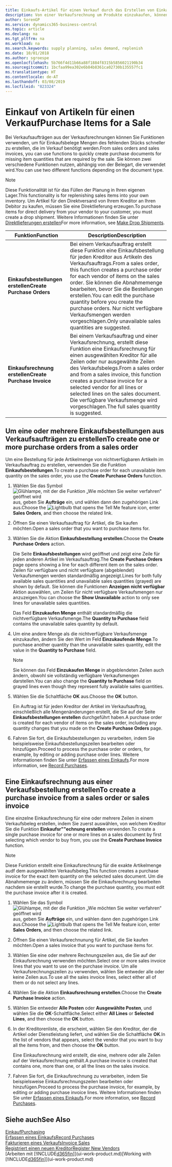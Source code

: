 ```yaml
---
title: Einkaufs-Artikel für einen Verkauf durch das Erstellen von Einkaufsrechnungen | Microsoft Docs
description: Von einer Verkaufsrechnung um Produkte einzukaufen, können Sie eine Einkaufsrechnung für einen Kreditor oder Lieferanten einen erstellen.
author: SorenGP
ms.service: dynamics365-business-central
ms.topic: article
ms.devlang: na
ms.tgt_pltfrm: na
ms.workload: na
ms.search.keywords: supply planning, sales demand, replenish
ms.date: 10/01/2018
ms.author: sgroespe
ms.openlocfilehash: 5b766f4d11b66a88f1884f8315b5856021190b34
ms.sourcegitcommit: 1bcfaa99ea302e6b84b8361ca02730b135557fc1
ms.translationtype: HT
ms.contentlocale: de-AT
ms.lasthandoff: 03/08/2019
ms.locfileid: "823324"
---
```

# <a name="purchase-items-for-a-sale"></a><span data-ttu-id="fc846-103">Einkauf von Artikeln für einen Verkauf</span><span class="sxs-lookup"><span data-stu-id="fc846-103">Purchase Items for a Sale</span></span>
<span data-ttu-id="fc846-104">Bei Verkaufsaufträgen aus der Verkaufsrechnungen können Sie Funktionen verwenden, um für Einkaufsbelege Mengen des fehlenden Stücks schneller zu erstellen, die im Verkauf benötigt werden.</span><span class="sxs-lookup"><span data-stu-id="fc846-104">From sales orders and sales invoices, you can use functions to quickly create purchase documents for missing item quantities that are required by the sale.</span></span> <span data-ttu-id="fc846-105">Sie können zwei verschiedene Funktionen nutzen, abhängig von der Belegart, die verwendet wird.</span><span class="sxs-lookup"><span data-stu-id="fc846-105">You can use two different functions depending on the document type.</span></span>

> [!Note]
> <span data-ttu-id="fc846-106">Diese Funktionalität ist für das Füllen der Planung in Ihren eigenen Lager.</span><span class="sxs-lookup"><span data-stu-id="fc846-106">This functionality is for replenishing sales items into your own inventory.</span></span> <span data-ttu-id="fc846-107">Um Artikel für den Direktversand von Ihrem Kreditor an Ihren Debitor zu kaufen, müssen Sie eine Direktlieferung erzeugen.</span><span class="sxs-lookup"><span data-stu-id="fc846-107">To purchase items for direct delivery from your vendor to your customer, you must create a drop shipment.</span></span> <span data-ttu-id="fc846-108">Weitere Informationen finden Sie unter [Direktlieferungen erstellen](sales-how-drop-shipment.md)</span><span class="sxs-lookup"><span data-stu-id="fc846-108">For more information, see [Make Drop Shipments](sales-how-drop-shipment.md).</span></span>   

|<span data-ttu-id="fc846-109">Funktion</span><span class="sxs-lookup"><span data-stu-id="fc846-109">Function</span></span>|<span data-ttu-id="fc846-110">Description</span><span class="sxs-lookup"><span data-stu-id="fc846-110">Description</span></span>|
|--------|-----------|
|<span data-ttu-id="fc846-111">**Einkaufsbestellungen erstellen**</span><span class="sxs-lookup"><span data-stu-id="fc846-111">**Create Purchase Orders**</span></span>|<span data-ttu-id="fc846-112">Bei einem Verkaufsauftrag erstellt diese Funktion eine Einkaufsbestellung für jeden Kreditor aus Artikeln des Verkaufsauftrags.</span><span class="sxs-lookup"><span data-stu-id="fc846-112">From a sales order, this function creates a purchase order for each vendor of items on the sales order.</span></span> <span data-ttu-id="fc846-113">Sie können die Abnahmemenge bearbeiten, bevor Sie die Bestellungen erstellen.</span><span class="sxs-lookup"><span data-stu-id="fc846-113">You can edit the purchase quantity before you create the purchase orders.</span></span> <span data-ttu-id="fc846-114">Nur nicht verfügbare Verkaufsmengen werden vorgeschlagen.</span><span class="sxs-lookup"><span data-stu-id="fc846-114">Only unavailable sales quantities are suggested.</span></span>
|<span data-ttu-id="fc846-115">**Einkaufsrechnung erstellen**</span><span class="sxs-lookup"><span data-stu-id="fc846-115">**Create Purchase Invoice**</span></span>|<span data-ttu-id="fc846-116">Bei einem Verkaufsauftrag und einer Verkaufsrechnung, erstellt diese Funktion eine Einkaufsrechnung für einen ausgewählten Kreditor für alle Zeilen oder nur ausgewählte Zeilen des Verkaufsbelegs.</span><span class="sxs-lookup"><span data-stu-id="fc846-116">From a sales order and from a sales invoice, this function creates a purchase invoice for a selected vendor for all lines or selected lines on the sales document.</span></span> <span data-ttu-id="fc846-117">Die verfügbare Verkaufsmenge wird vorgeschlagen.</span><span class="sxs-lookup"><span data-stu-id="fc846-117">The full sales quantity is suggested.</span></span>|

## <a name="to-create-one-or-more-purchase-orders-from-a-sales-order"></a><span data-ttu-id="fc846-118">Um eine oder mehrere Einkaufsbestellungen aus Verkaufsaufträgen zu erstellen</span><span class="sxs-lookup"><span data-stu-id="fc846-118">To create one or more purchase orders from a sales order</span></span>
<span data-ttu-id="fc846-119">Um eine Bestellung für jede Artikelmenge von nichtverfügbaren Artikeln im Verkaufsauftrag zu erstellen, verwenden Sie die Funktion **Einkaufsbestellungen**.</span><span class="sxs-lookup"><span data-stu-id="fc846-119">To create a purchase order for each unavailable item quantity on the sales order, you use the **Create Purchase Orders** function.</span></span>

1. <span data-ttu-id="fc846-120">Wählen Sie das Symbol ![Glühlampe, mit der die Funktion „Wie möchten Sie weiter verfahren“ geöffnet wird](media/ui-search/search_small.png "Wie möchten Sie weiter verfahren?") aus, geben Sie **Aufträge** ein, und wählen dann den zugehörigen Link aus.</span><span class="sxs-lookup"><span data-stu-id="fc846-120">Choose the ![Lightbulb that opens the Tell Me feature](media/ui-search/search_small.png "Tell me what you want to do") icon, enter **Sales Orders**, and then choose the related link.</span></span>
2. <span data-ttu-id="fc846-121">Öffnen Sie einen Verkaufsauftrag für Artikel, die Sie kaufen möchten.</span><span class="sxs-lookup"><span data-stu-id="fc846-121">Open a sales order that you want to purchase items for.</span></span>
3. <span data-ttu-id="fc846-122">Wählen Sie die Aktion **Einkaufsbestellung erstellen**.</span><span class="sxs-lookup"><span data-stu-id="fc846-122">Choose the **Create Purchase Orders** action.</span></span>

    <span data-ttu-id="fc846-123">Die Seite **Einkaufsbestellungen** wird geöffnet und zeigt eine Zeile für jeden anderen Artikel im Verkaufsauftrag.</span><span class="sxs-lookup"><span data-stu-id="fc846-123">The **Create Purchase Orders** page opens showing a line for each different item on the sales order.</span></span> <span data-ttu-id="fc846-124">Zeilen für verfügbare und nicht verfügbare (abgeblendet) Verkaufsmengen werden standardmäßig angezeigt.</span><span class="sxs-lookup"><span data-stu-id="fc846-124">Lines for both fully available sales quantities and unavailable sales quantities (grayed) are shown by default.</span></span> <span data-ttu-id="fc846-125">Sie können die Funktionen **Anzeigen nicht verfügbar** Aktion auswählen, um Zeilen für nicht verfügbare Verkaufsmengen nur anzuzeigen.</span><span class="sxs-lookup"><span data-stu-id="fc846-125">You can choose the **Show Unavailable** action to only see lines for unavailable sales quantities.</span></span>

    <span data-ttu-id="fc846-126">Das Feld **Einzukaufen Menge** enthält standardmäßig die nichtverfügbare Verkaufsmenge.</span><span class="sxs-lookup"><span data-stu-id="fc846-126">The **Quantity to Purchase** field contains the unavailable sales quantity by default.</span></span>
4. <span data-ttu-id="fc846-127">Um eine andere Menge als die nichtverfügbare Verkaufsmenge einzukaufen, ändern Sie den Wert im Feld **Einzukaufende Menge**.</span><span class="sxs-lookup"><span data-stu-id="fc846-127">To purchase another quantity than the unavailable sales quantity, edit the value in the **Quantity to Purchase** field.</span></span>

    > [!NOTE]  
    >   <span data-ttu-id="fc846-128">Sie können das Feld **Einzukaufen Menge** in abgeblendeten Zeilen auch ändern, obwohl sie vollständig verfügbare Verkaufsmengen darstellen.</span><span class="sxs-lookup"><span data-stu-id="fc846-128">You can also change the **Quantity to Purchase** field on grayed lines even though they represent fully available sales quantities.</span></span>
5. <span data-ttu-id="fc846-129">Wählen Sie die Schaltfläche **OK** aus.</span><span class="sxs-lookup"><span data-stu-id="fc846-129">Choose the **OK** button.</span></span>

    <span data-ttu-id="fc846-130">Ein Auftrag ist für jeden Kreditor der Artikel im Verkaufsauftrag, einschließlich alle Mengenänderungen erstellt, die Sie auf der Seite **Einkaufsbestellungen erstellen** durchgeführt haben.</span><span class="sxs-lookup"><span data-stu-id="fc846-130">A purchase order is created for each vendor of items on the sales order, including any quantity changes that you made on the **Create Purchase Orders** page.</span></span>
7. <span data-ttu-id="fc846-131">Fahren Sie fort, die Einkaufsbestellungen zu verarbeiten, indem Sie beispielsweise Einkaufsbestellungszeilen bearbeiten oder hinzufügen.</span><span class="sxs-lookup"><span data-stu-id="fc846-131">Proceed to process the purchase order or orders, for example, by editing or adding purchase order lines.</span></span> <span data-ttu-id="fc846-132">Weitere Informationen finden Sie unter [Erfassen eines Einkaufs](purchasing-how-record-purchases.md).</span><span class="sxs-lookup"><span data-stu-id="fc846-132">For more information, see [Record Purchases](purchasing-how-record-purchases.md).</span></span>


## <a name="to-create-a-purchase-invoice-from-a-sales-order-or-sales-invoice"></a><span data-ttu-id="fc846-133">Eine Einkaufsrechnung aus einer Verkaufsbestellung erstellen</span><span class="sxs-lookup"><span data-stu-id="fc846-133">To create a purchase invoice from a sales order or sales invoice</span></span>
<span data-ttu-id="fc846-134">Eine einzelne Einkaufsrechnung für eine oder mehrere Zeilen in einem Verkaufsbeleg erstellen, indem Sie zuerst auswählen, von welchem Kreditor Sie die Funktion **Einkaufsr""echnung erstellen** verwenden.</span><span class="sxs-lookup"><span data-stu-id="fc846-134">To create a single purchase invoice for one or more lines on a sales document by first selecting which vendor to buy from, you use the **Create Purchase Invoice** function.</span></span>

> [!NOTE]  
>   <span data-ttu-id="fc846-135">Diese Funktion erstellt eine Einkaufsrechnung für die exakte Artikelmenge audf dem ausgewählten Verkaufsbeleg.</span><span class="sxs-lookup"><span data-stu-id="fc846-135">This function creates a purchase invoice for the exact item quantity on the selected sales document.</span></span> <span data-ttu-id="fc846-136">Um die Abnahmemenge zu ändern, müssen Sie die Einkaufsrechnung bearbeiten nachdem sie erstellt wurde.</span><span class="sxs-lookup"><span data-stu-id="fc846-136">To change the purchase quantity, you must edit the purchase invoice after it is created.</span></span>  

1. <span data-ttu-id="fc846-137">Wählen Sie das Symbol ![Glühlampe, mit der die Funktion „Wie möchten Sie weiter verfahren“ geöffnet wird](media/ui-search/search_small.png "Wie möchten Sie weiter verfahren?") aus, geben Sie **Aufträge** ein, und wählen dann den zugehörigen Link aus.</span><span class="sxs-lookup"><span data-stu-id="fc846-137">Choose the ![Lightbulb that opens the Tell Me feature](media/ui-search/search_small.png "Tell me what you want to do") icon, enter **Sales Orders**, and then choose the related link.</span></span>
2. <span data-ttu-id="fc846-138">Öffnen Sie einen Verkaufsrechnunung für Artikel, die Sie kaufen möchten.</span><span class="sxs-lookup"><span data-stu-id="fc846-138">Open a sales invoice that you want to purchase items for.</span></span>
3. <span data-ttu-id="fc846-139">Wählen Sie eine oder mehrere Rechnungszeilen aus, die Sie auf der Einkaufsrechnung verwenden möchten.</span><span class="sxs-lookup"><span data-stu-id="fc846-139">Select one or more sales invoice lines that you want to use on the purchase invoice.</span></span> <span data-ttu-id="fc846-140">Um alle Verkaufsrechnungszeilen zu verwenden, wählen Sie entweder alle oder keine Zeilen aus.</span><span class="sxs-lookup"><span data-stu-id="fc846-140">To use all the sales invoice lines, select either all of them or do not select any lines.</span></span>
4. <span data-ttu-id="fc846-141">Wählen Sie die Aktion **Einkaufsrechnung erstellen**.</span><span class="sxs-lookup"><span data-stu-id="fc846-141">Choose the **Create Purchase Invoice** action.</span></span>
5. <span data-ttu-id="fc846-142">Wählen Sie entweder **Alle Posten** oder **Ausgewählte Posten**, und wählen Sie die **OK**-Schaltfläche.</span><span class="sxs-lookup"><span data-stu-id="fc846-142">Select either **All Lines** or **Selected Lines**, and then choose the **OK** button.</span></span>  
6. <span data-ttu-id="fc846-143">In der Kreditorenliste, die erscheint, wählen Sie den Kreditor, der die Artikel oder Dienstleistung liefert, und wählen Sie die Schaltfläche **OK**.</span><span class="sxs-lookup"><span data-stu-id="fc846-143">In the list of vendors that appears, select the vendor that you want to buy all the items from, and then choose the **OK** button.</span></span>

    <span data-ttu-id="fc846-144">Eine Einkaufsrechnung wird erstellt, die eine, mehrere oder alle Zeilen auf der Verkaufsrechnung enthält.</span><span class="sxs-lookup"><span data-stu-id="fc846-144">A purchase invoice is created that contains one, more than one, or all the lines on the sales invoice.</span></span>
7. <span data-ttu-id="fc846-145">Fahren Sie fort, die Einkaufsrechnung zu verarbeiten, indem Sie beispielsweise Einkaufsrechnungszeilen bearbeiten oder hinzufügen.</span><span class="sxs-lookup"><span data-stu-id="fc846-145">Proceed to process the purchase invoice, for example, by editing or adding purchase invoice lines.</span></span> <span data-ttu-id="fc846-146">Weitere Informationen finden Sie unter [Erfassen eines Einkaufs](purchasing-how-record-purchases.md).</span><span class="sxs-lookup"><span data-stu-id="fc846-146">For more information, see [Record Purchases](purchasing-how-record-purchases.md).</span></span>

## <a name="see-also"></a><span data-ttu-id="fc846-147">Siehe auch</span><span class="sxs-lookup"><span data-stu-id="fc846-147">See Also</span></span>
[<span data-ttu-id="fc846-148">Einkauf</span><span class="sxs-lookup"><span data-stu-id="fc846-148">Purchasing</span></span>](purchasing-manage-purchasing.md)  
[<span data-ttu-id="fc846-149">Erfassen eines Einkaufs</span><span class="sxs-lookup"><span data-stu-id="fc846-149">Record Purchases</span></span>](purchasing-how-record-purchases.md)  
[<span data-ttu-id="fc846-150">Fakturieren eines Verkaufs</span><span class="sxs-lookup"><span data-stu-id="fc846-150">Invoice Sales</span></span>](sales-how-invoice-sales.md)  
[<span data-ttu-id="fc846-151">Registriert einen neuen Kreditor</span><span class="sxs-lookup"><span data-stu-id="fc846-151">Register New Vendors</span></span>](purchasing-how-register-new-vendors.md)  
<span data-ttu-id="fc846-152">[Arbeiten mit [!INCLUDE[d365fin](includes/d365fin_md.md)]](ui-work-product.md)</span><span class="sxs-lookup"><span data-stu-id="fc846-152">[Working with [!INCLUDE[d365fin](includes/d365fin_md.md)]](ui-work-product.md)</span></span>
